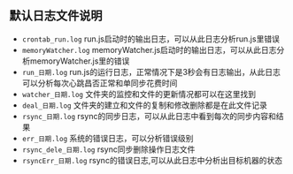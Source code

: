 ## 默认日志文件说明
* `crontab_run.log` run.js启动时的输出日志，可以从此日志分析run.js里错误
* `memoryWatcher.log` memoryWatcher.js启动时的输出日志，可以从此日志分析memoryWatcher.js里的错误
* `run_日期.log` run.js的运行日志，正常情况下是3秒会有日志输出，从此日志可以分析每次心跳昌否正常和单同步花费时间
* `watcher_日期.log` 文件夹的监控和文件的更新情况都可以在这里找到
* `deal_日期.log` 文件夹的建立和文件的复制和修改删除都是在此文件记录
* `rsync_日期.log` rsync的同步日志，可以从此日志中看到每次的同步内容和结果
* `err_日期.log` 系统的错误日志，可以分析错误级别
* `rsync_dele_日期.log` rsync同步删除操作日志文件
* `rsyncErr_日期.log` rsync的错误日志,可以从此日志中分析出目标机器的状态